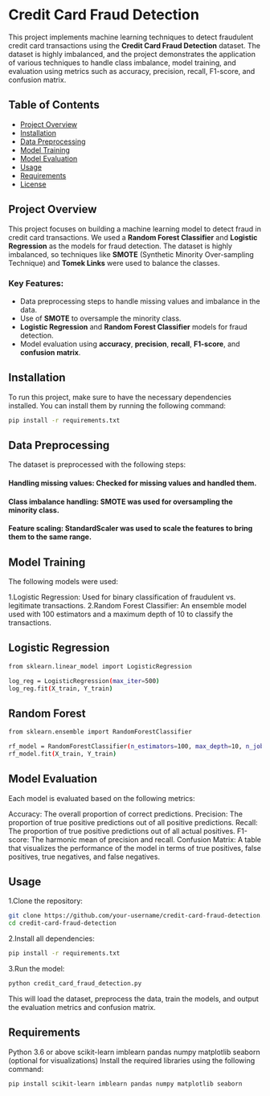 # Credit Card Fraud Detection

This project implements machine learning techniques to detect fraudulent credit card transactions using the **Credit Card Fraud Detection** dataset. The dataset is highly imbalanced, and the project demonstrates the application of various techniques to handle class imbalance, model training, and evaluation using metrics such as accuracy, precision, recall, F1-score, and confusion matrix.

## Table of Contents
- [Project Overview](#project-overview)
- [Installation](#installation)
- [Data Preprocessing](#data-preprocessing)
- [Model Training](#model-training)
- [Model Evaluation](#model-evaluation)
- [Usage](#usage)
- [Requirements](#requirements)
- [License](#license)

## Project Overview

This project focuses on building a machine learning model to detect fraud in credit card transactions. We used a **Random Forest Classifier** and **Logistic Regression** as the models for fraud detection. The dataset is highly imbalanced, so techniques like **SMOTE** (Synthetic Minority Over-sampling Technique) and **Tomek Links** were used to balance the classes.

### Key Features:
- Data preprocessing steps to handle missing values and imbalance in the data.
- Use of **SMOTE** to oversample the minority class.
- **Logistic Regression** and **Random Forest Classifier** models for fraud detection.
- Model evaluation using **accuracy**, **precision**, **recall**, **F1-score**, and **confusion matrix**.

## Installation

To run this project, make sure to have the necessary dependencies installed. You can install them by running the following command:

```bash
pip install -r requirements.txt
```
## Data Preprocessing
The dataset is preprocessed with the following steps:

#### Handling missing values: Checked for missing values and handled them.
#### Class imbalance handling: SMOTE was used for oversampling the minority class.
#### Feature scaling: StandardScaler was used to scale the features to bring them to the same range.

## Model Training
The following models were used:

1.Logistic Regression: Used for binary classification of fraudulent vs. legitimate transactions.
2.Random Forest Classifier: An ensemble model used with 100 estimators and a maximum depth of 10 to classify the transactions.

## Logistic Regression
```bash
from sklearn.linear_model import LogisticRegression

log_reg = LogisticRegression(max_iter=500)
log_reg.fit(X_train, Y_train)
```
## Random Forest
```bash
from sklearn.ensemble import RandomForestClassifier

rf_model = RandomForestClassifier(n_estimators=100, max_depth=10, n_jobs=-1)
rf_model.fit(X_train, Y_train)
```
## Model Evaluation
Each model is evaluated based on the following metrics:

Accuracy: The overall proportion of correct predictions.
Precision: The proportion of true positive predictions out of all positive predictions.
Recall: The proportion of true positive predictions out of all actual positives.
F1-score: The harmonic mean of precision and recall.
Confusion Matrix: A table that visualizes the performance of the model in terms of true positives, false positives, true negatives, and false negatives.

## Usage
1.Clone the repository:
```bash
git clone https://github.com/your-username/credit-card-fraud-detection.git
cd credit-card-fraud-detection
```
2.Install all dependencies:
```bash
pip install -r requirements.txt
```
3.Run the model:
```bash
python credit_card_fraud_detection.py
```
This will load the dataset, preprocess the data, train the models, and output the evaluation metrics and confusion matrix.

## Requirements
Python 3.6 or above
scikit-learn
imblearn
pandas
numpy
matplotlib
seaborn (optional for visualizations)
Install the required libraries using the following command:

```bash
pip install scikit-learn imblearn pandas numpy matplotlib seaborn
```
